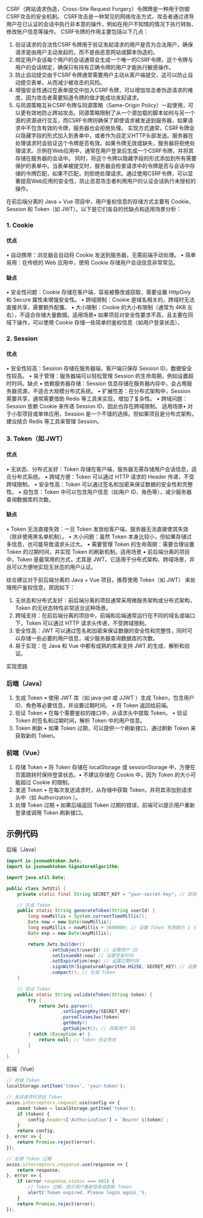 CSRF（跨站请求伪造，Cross-Site Request Forgery）令牌牌是一种用于防御CSRF攻击的安全机制。
CSRF攻击是一种常见的网络攻击方式，攻击者通过诱导用户在已认证的会话中执行非本意的操作，例如在用户不知情的情况下执行转账、修改账户信息等操作。
CSRF令牌的作用主要包括以下几点：
1. 验证请求的合法性CSRF令牌用于验证发起请求的用户是否为合法用户，确保请求是由用户主动发起的，而不是由恶意网站或脚本伪造的。
2. 绑定用户会话每个用户的会话通常会生成一个唯一的CSRF令牌，这个令牌与用户的会话绑定，确保只有持有正确令牌的用户才能执行敏感操作。
3. 防止自动提交由于CSRF令牌通常需要用户主动从客户端提交，这可以防止自动提交表单，从而减少被攻击的风险。
4. 增强安全性通过在表单提交中加入CSRF令牌，可以增加攻击者伪造请求的难度，因为攻击者需要知道令牌的值才能成功发起请求。
5. 与同源策略互补CSRF令牌与同源策略（Same-Origin Policy）一起使用，可以更有效地防止跨站攻击。同源策略限制了从一个源加载的脚本如何与另一个源的资源进行交互，而CSRF令牌则确保了即使请求被发送到服务器，如果请求中不包含有效的令牌，服务器也会拒绝处理。
实现方式通常，CSRF令牌会以隐藏字段的形式加入到表单中，或者作为自定义HTTP头部发送。服务器在处理请求时会验证这个令牌是否有效。如果令牌无效或缺失，服务器将拒绝处理请求。示例在Web应用中，通常在用户登录后生成一个CSRF令牌，并将其存储在服务器的会话中。
同时，将这个令牌以隐藏字段的形式添加到所有需要保护的表单中。当表单被提交时，服务器会检查请求中的令牌是否与会话中存储的令牌匹配，如果不匹配，则拒绝处理请求。通过使用CSRF令牌，可以显著提高Web应用的安全性，防止恶意攻击者利用用户的认证会话执行未授权的操作。



在前后端分离的 Java + Vue 项目中，用户鉴权信息的存储方式主要有 Cookie、Session 和 Token（如 JWT）。以下是它们各自的优缺点和适用场景分析：
### 1. Cookie
#### 优点
• 自动携带：浏览器会自动将 Cookie 发送到服务器，无需前端手动处理。
• 简单易用：在传统的 Web 应用中，使用 Cookie 存储用户会话信息非常常见。
#### 缺点
• 安全性问题：Cookie 存储在客户端，容易被篡改或窃取，需要设置 HttpOnly 和 Secure 属性来增强安全性。
• 跨域限制：Cookie 是域名相关的，跨域时无法直接共享，需要额外配置。
• 大小限制：Cookie 的大小有限制（通常为 4KB 左右），不适合存储大量数据。适用场景• 如果项目对安全性要求不高，且主要在同域下操作，可以使用 Cookie 存储一些简单的鉴权信息（如用户登录状态）。

### 2. Session
#### 优点
• 安全性较高：Session 存储在服务器端，客户端只保存 Session ID，数据安全性较高。
• 易于管理：服务器端可以轻松管理 Session 的生命周期，例如设置超时时间。缺点
• 依赖服务器存储：Session 信息存储在服务器内存中，会占用服务器资源，不适合大规模分布式系统。
• 扩展性差：在分布式架构中，Session 需要共享，通常需要借助 Redis 等工具来实现，增加了复杂性。
• 跨域问题：Session 依赖 Cookie 来传递 Session ID，因此也存在跨域限制。
适用场景• 对于小型项目或单体应用，Session 是一个不错的选择。但如果项目是分布式架构，建议结合 Redis 等工具来管理 Session。

### 3. Token（如 JWT）
#### 优点
• 无状态、分布式友好：Token 存储在客户端，服务器无需存储用户会话信息，适合分布式系统。
• 跨域方便：Token 可以通过 HTTP 请求的 Header 传递，不受跨域限制。
• 安全性高：Token 可以通过签名和加密来保证数据的安全性和完整性。
• 自包含：Token 中可以包含用户信息（如用户 ID、角色等），减少服务器查询数据库的次数。
#### 缺点
• Token 无法直接失效：一旦 Token 发放给客户端，服务器无法直接使其失效（除非使用黑名单机制）。
• 大小问题：虽然 Token 本身比较小，但如果存储过多信息，也可能导致请求头过大。
• 需要管理 Token 的生命周期：需要合理设置 Token 的过期时间，并实现 Token 的刷新机制。适用场景
• 前后端分离的项目中，Token 是最常用的方式，尤其是 JWT。它适用于分布式架构、跨域场景，并且可以方便地实现无状态的用户认证。

综合建议对于前后端分离的 Java + Vue 项目，推荐使用 Token（如 JWT） 来处理用户鉴权信息，原因如下：
1. 无状态和分布式友好：前后端分离的项目通常采用微服务架构或分布式架构，Token 的无状态特性非常适合这种场景。
2. 跨域支持：在前后端分离的项目中，前端和后端通常运行在不同的域名或端口下，Token 可以通过 HTTP 请求头传递，不受跨域限制。
3. 安全性高：JWT 可以通过签名和加密来保证数据的安全性和完整性，同时可以存储一些必要的用户信息，减少服务器查询数据库的次数。
4. 易于实现：在 Java 和 Vue 中都有成熟的库来支持 JWT 的生成、解析和验证。
   
实现思路
### 后端（Java）
1. 生成 Token
• 使用 JWT 库（如   java-jwt   或   JJWT  ）生成 Token，包含用户 ID、角色等必要信息，并设置过期时间。
• 将 Token 返回给前端。
2. 验证 Token
• 在每个需要鉴权的接口中，从请求头中提取 Token。
• 验证 Token 的签名和过期时间，解析 Token 中的用户信息。
3. Token 刷新
• 如果 Token 过期，可以提供一个刷新接口，通过刷新 Token 来获取新的 Token。

### 前端（Vue）
1. 存储 Token
• 将 Token 存储在   localStorage   或   sessionStorage   中，方便在页面跳转时保持登录状态。• 不建议存储在 Cookie 中，因为 Token 的大小可能超过 Cookie 的限制。
2. 发送 Token
• 在每次发送请求时，从存储中获取 Token，并将其添加到请求头中（如   Authorization  ）。
3. 处理 Token 过期
• 如果后端返回 Token 过期的错误，前端可以提示用户重新登录或调用 Token 刷新接口。

## 示例代码
后端（Java）
```java
import io.jsonwebtoken.Jwts;
import io.jsonwebtoken.SignatureAlgorithm;

import java.util.Date;

public class JwtUtil {
    private static final String SECRET_KEY = "your-secret-key"; // 密钥

    // 生成 Token
    public static String generateToken(String userId) {
        long nowMillis = System.currentTimeMillis();
        Date now = new Date(nowMillis);
        long expMillis = nowMillis + 3600000; // 设置 Token 有效期为 1 小时
        Date exp = new Date(expMillis);

        return Jwts.builder()
                .setSubject(userId) // 设置用户 ID
                .setIssuedAt(now) // 设置签发时间
                .setExpiration(exp) // 设置过期时间
                .signWith(SignatureAlgorithm.HS256, SECRET_KEY) // 设置签名算法和密钥
                .compact(); // 生成 Token
    }

    // 验证 Token
    public static String validateToken(String token) {
        try {
            return Jwts.parser()
                    .setSigningKey(SECRET_KEY)
                    .parseClaimsJws(token)
                    .getBody()
                    .getSubject(); // 获取用户 ID
        } catch (Exception e) {
            return null; // Token 验证失败
        }
    }
}
```

前端（Vue）
```javascript
// 存储 Token
localStorage.setItem('token', 'your-token');

// 发送请求时添加 Token
axios.interceptors.request.use(config => {
    const token = localStorage.getItem('token');
    if (token) {
        config.headers['Authorization'] = `Bearer ${token}`;
    }
    return config;
}, error => {
    return Promise.reject(error);
});

// 处理 Token 过期
axios.interceptors.response.use(response => {
    return response;
}, error => {
    if (error.response.status === 401) {
        // Token 过期，提示用户重新登录或刷新 Token
        alert('Token expired. Please login again.');
    }
    return Promise.reject(error);
});
```
